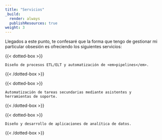 ```yaml
---
title: "Servicios"
_build:
  render: always
  publishResources: true
weight: 3
---
```


Llegados a este punto, te confesaré que la forma que tengo de gestionar mi particular obsesión es ofreciendo los siguientes servicios:


{{< dotted-box >}}

    Diseño de procesos ETL/ELT y automatización de <em>pipelines</em>.
  
{{< /dotted-box >}}

{{< dotted-box >}}

    Automatización de tareas secundarias mediante asistentes y herramientas de soporte.
  
{{< /dotted-box >}}

{{< dotted-box >}}

    Diseño y desarrollo de aplicaciones de analítica de datos.
  
{{< /dotted-box >}}

